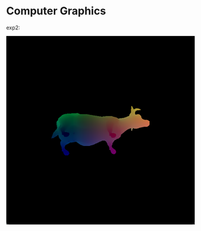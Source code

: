 # Computer Graphics

exp2:

![image](https://github.com/Tao-2002/course_work/blob/main/Img/exp2.png)
